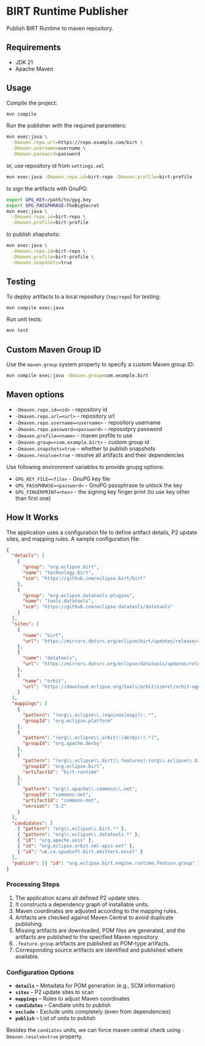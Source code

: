 # BIRT Runtime Publisher

Publish BIRT Runtime to maven repository.

## Requirements

- JDK 21
- Apache Maven

## Usage

Compile the project:

```sh
mvn compile
```

Run the publisher with the required parameters:

```sh
mvn exec:java \
  -Dmaven.repo.url=https://repo.example.com/birt \
  -Dmaven.username=username \
  -Dmaven.password=password
```

or, use repository id from `settings.xml`

```sh
mvn exec:java -Dmaven.repo.id=birt-repo -Dmaven.profile=birt-profile
```

to sign the artifacts with GnuPG:

```sh
export GPG_KEY=/path/to/gpg.key
export GPG_PASSPHRASE=TheBigSecret
mvn exec:java \
  -Dmaven.repo.id=birt-repo \
  -Dmaven.profile=birt-profile
```

to publish shapshots:

```sh
mvn exec:java \
  -Dmaven.repo.id=birt-repo \
  -Dmaven.profile=birt-profile \
  -Dmaven.snapshots=true
```

## Testing

To deploy artifacts to a local repository (`tmp/repo`) for testing:

```sh
mvn compile exec:java
```

Run unit tests:

```sh
mvn test
```

## Custom Maven Group ID

Use the `maven.group` system property to specify a custom Maven group ID:

```sh
mvn compile exec:java -Dmaven.group=com.example.birt
```

## Maven options

- `-Dmaven.repo.id=<id>` - repository id
- `-Dmaven.repo.url=<url>` - repository url
- `-Dmaven.repo.username=<username>` - repository username
- `-Dmaven.repo.password=<password>` - reposotpry password
- `-Dmaven.profile=<name>` - maven profile to use
- `-Dmaven.group=<com.example.birt>` - custom group id
- `-Dmaven.snapshots=true` - whether to publish snapshots
- `-Dmaven.resolve=true` - resolve all artifacts and their dependencies

Use following environment variables to provide gnupg options:

- `GPG_KEY_FILE=<file>` - GnuPG key file
- `GPG_PASSPHRASE=<password>` - GnuPG passphrase to unlock the key
- `GPG_FINGERPRINT=<hex>` - the signing key finger print (to use key other than first one)

## How It Works

The application uses a configuration file to define artifact details, P2 update sites, and mapping rules. A sample configuration file:

```json
{
  "details": [
    {
      "group": "org.eclipse.birt",
      "name": "technology.birt",
      "scm": "https://github.com/eclipse-birt/birt"
    },
    {
      "group": "org.eclipse.datatools.plugins",
      "name": "tools.datatools",
      "scm": "https://github.com/eclipse-datatools/datatools"
    }
  ],
  "sites": [
    {
      "name": "birt",
      "url": "https://mirrors.dotsrc.org/eclipse/birt/updates/release/4.19.0"
    },
    {
      "name": "datatools",
      "url": "https://mirrors.dotsrc.org/eclipse/datatools/updates/release/1.16.3"
    },
    {
      "name": "orbit",
      "url": "https://download.eclipse.org/tools/orbit/simrel/orbit-aggregation/release/4.35.0"
    }
  ],
  "mappings": [
    {
      "pattern": "(org\\.eclipse\\.(equinox|osgi)):.*",
      "groupId": "org.eclipse.platform"
    },
    {
      "pattern": "(org\\.eclipse\\.orbit):(derby):(.*)",
      "groupId": "org.apache.derby"
    },
    {
      "pattern": "(org\\.eclipse\\.birt\\.features):(org\\.eclipse\\.birt\\.engine\\.runtime):(.*)",
      "groupId": "org.eclipse.birt",
      "artifactId": "birt-runtime"
    },
    {
      "pattern": "org\\.apache\\.commons\\.net",
      "groupId": "commons-net",
      "artifactId": "commons-net",
      "version": "3.2"
    }
  ],
  "candidates": [
    { "pattern": "org\\.eclipse\\.birt.*" },
    { "pattern": "org\\.eclipse\\.datatools.*" },
    { "id": "org.apache.axis" },
    { "id": "org.eclipse.orbit.xml-apis-ext" },
    { "id": "uk.co.spudsoft.birt.emitters.excel" }
  ],
  "publish": [{ "id": "org.eclipse.birt.engine.runtime.feature.group" }]
}
```

### Processing Steps

1. The application scans all defined P2 update sites.
2. It constructs a dependency graph of installable units.
3. Maven coordinates are adjusted according to the mapping rules.
4. Artifacts are checked against Maven Central to avoid duplicate publishing.
5. Missing artifacts are downloaded, POM files are generated, and the artifacts are published to the specified Maven repository.
6. `.feature.group` artifacts are published as POM-type artifacts.
7. Corresponding source artifacts are identified and published where available.

### Configuration Options

- **`details`** – Metadata for POM generation (e.g., SCM information)
- **`sites`** – P2 update sites to scan
- **`mappings`** – Rules to adjust Maven coordinates
- **`candidates`** – Candiate units to publish
- **`exclude`** - Exclude units completely (even from dependencies)
- **`publish`** – List of units to publish

Besides the `candiates` units, we can force maven central check using `-Dmaven.resolve=true` property.

